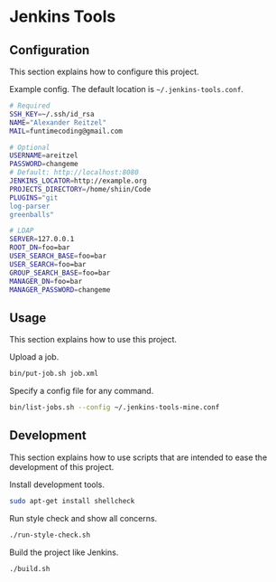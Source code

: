 # Jenkins Tools

## Configuration

This section explains how to configure this project.

Example config. The default location is `~/.jenkins-tools.conf`.

```sh
# Required
SSH_KEY=~/.ssh/id_rsa
NAME="Alexander Reitzel"
MAIL=funtimecoding@gmail.com

# Optional
USERNAME=areitzel
PASSWORD=changeme
# Default: http://localhost:8080
JENKINS_LOCATOR=http://example.org
PROJECTS_DIRECTORY=/home/shiin/Code
PLUGINS="git
log-parser
greenballs"

# LDAP
SERVER=127.0.0.1
ROOT_DN=foo=bar
USER_SEARCH_BASE=foo=bar
USER_SEARCH=foo=bar
GROUP_SEARCH_BASE=foo=bar
MANAGER_DN=foo=bar
MANAGER_PASSWORD=changeme
```


## Usage

This section explains how to use this project.

Upload a job.

```sh
bin/put-job.sh job.xml
```

Specify a config file for any command.

```sh
bin/list-jobs.sh --config ~/.jenkins-tools-mine.conf
```


## Development

This section explains how to use scripts that are intended to ease the development of this project.

Install development tools.

```sh
sudo apt-get install shellcheck
```

Run style check and show all concerns.

```sh
./run-style-check.sh
```

Build the project like Jenkins.

```sh
./build.sh
```
